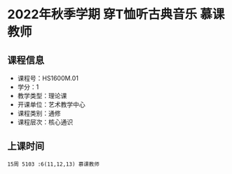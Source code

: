 # 2022年秋季学期 穿T恤听古典音乐 慕课教师






## 课程信息

- 课程号：HS1600M.01
- 学分：1
- 教学类型：理论课
- 开课单位：艺术教学中心
- 课程类别：通修
- 课程层次：核心通识

## 上课时间

```
15周 5103 :6(11,12,13) 慕课教师
```

